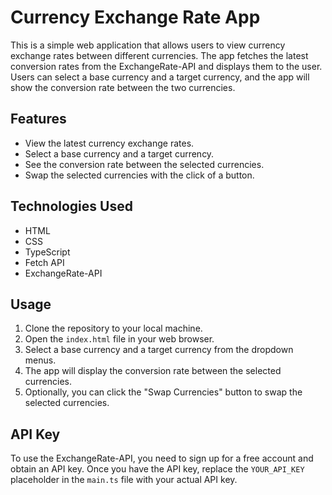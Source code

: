 # Currency Exchange Rate App

This is a simple web application that allows users to view currency exchange rates between different currencies. The app fetches the latest conversion rates from the ExchangeRate-API and displays them to the user. Users can select a base currency and a target currency, and the app will show the conversion rate between the two currencies.

## Features

- View the latest currency exchange rates.
- Select a base currency and a target currency.
- See the conversion rate between the selected currencies.
- Swap the selected currencies with the click of a button.

## Technologies Used

- HTML
- CSS
- TypeScript
- Fetch API
- ExchangeRate-API

## Usage

1. Clone the repository to your local machine.
2. Open the `index.html` file in your web browser.
3. Select a base currency and a target currency from the dropdown menus.
4. The app will display the conversion rate between the selected currencies.
5. Optionally, you can click the "Swap Currencies" button to swap the selected currencies.

## API Key

To use the ExchangeRate-API, you need to sign up for a free account and obtain an API key. Once you have the API key, replace the `YOUR_API_KEY` placeholder in the `main.ts` file with your actual API key.